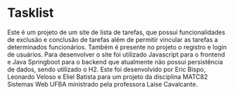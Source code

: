 # Tasklist
Este é um projeto de um site de lista de tarefas, que possui funcionalidades de exclusão e conclusão de tarefas além de permitir vincular as tarefas a determinados funcionários. Também é presente no projeto o registro e login de usuários. Para desenvolver o site foi utilizado Javascript para o frontend e Java Springboot para o backend que atualmente não possui persistência de dados, sendo utilizado o H2. Este foi desenvolvido por Eric Bispo, Leonardo Veloso e Eliel Batista para um projeto da disciplina MATC82 Sistemas Web UFBA ministrado pela professora Laise Cavalcante.
